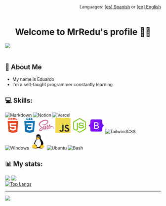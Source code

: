 <div align="end">
    Languages:  <a href="https://github.com/MrRedu/MrRedu/blob/main/README-es.md">[es] Spanish</a> or <a href="https://github.com/MrRedu/MrRedu/blob/main/README.md">[en] English</a>
</div>
<br>

<h1 align="center">Welcome to MrRedu's profile 👩‍💻</h1>

<img src="https://i.pinimg.com/originals/b5/fd/3f/b5fd3fbe984103e08b9482471484394b.gif">
<br><br>

## 🚀 About Me
- My name is Eduardo
- I'm a self-taught programmer constantly learning

## 💻 Skills:
<div>
    <img src="https://upload.wikimedia.org/wikipedia/commons/thumb/7/71/Antu_text-x-markdown.svg/512px-Antu_text-x-markdown.svg.png?20160706132933" title="Markdown" alt="Markdown" width="50" height="50"/>
    <img src="https://upload.wikimedia.org/wikipedia/commons/4/45/Notion_app_logo.png" title="Notion" alt="Notion" width="50" height="50"/>
    <img src="https://camo.githubusercontent.com/add2c9721e333f0043ac938f3dadbc26a282776e01b95b308fcaba5afaf74ae3/68747470733a2f2f6173736574732e76657263656c2e636f6d2f696d6167652f75706c6f61642f76313538383830353835382f7265706f7369746f726965732f76657263656c2f6c6f676f2e706e67" title="Vercel" alt="Vercel" width="50" height="50"/>
    <br>
    <img src="https://github.com/devicons/devicon/blob/master/icons/html5/html5-plain-wordmark.svg" title="HTML5" alt="HTML5" width="50" height="50"/>
    <img src="https://github.com/devicons/devicon/blob/master/icons/css3/css3-plain-wordmark.svg" title="CSS3" alt="CSS3" width="50" height="50"/>
    <img src="https://github.com/devicons/devicon/blob/master/icons/sass/sass-original.svg" title="SASS" alt="SASS" width="50" height="50"/>
    <img src="https://github.com/devicons/devicon/blob/master/icons/javascript/javascript-original.svg" title="JavaScript" alt="JavaScript" width="50" height="50"/>
    <img src="https://github.com/devicons/devicon/blob/master/icons/nodejs/nodejs-original.svg" title="NodeJS" alt="NodeJS" width="50" height="50"/>
    <img src="https://github.com/devicons/devicon/blob/master/icons/bootstrap/bootstrap-original.svg" title="Bootstrap" alt="Bootstrap" width="50" height="50"/>
    <img src="https://upload.wikimedia.org/wikipedia/commons/thumb/d/d5/Tailwind_CSS_Logo.svg/600px-Tailwind_CSS_Logo.svg.png" title="TailwindCSS" alt="TailwindCSS" width="50" height="50"/>
    <br>
    <img src="https://upload.wikimedia.org/wikipedia/commons/c/c7/Windows_logo_-_2012.png" title="Windows" alt="Windows" width="50" height="50"/>
    <img src="https://github.com/devicons/devicon/blob/master/icons/linux/linux-original.svg" title="Linux" alt="Linux" width="50" height="50"/>
    <img src="https://brandslogos.com/wp-content/uploads/images/large/ubuntu-logo.png" title="Ubuntu" alt="Ubuntu" width="50" height="50"/>
    <img src="https://upload.wikimedia.org/wikipedia/commons/thumb/4/4b/Bash_Logo_Colored.svg/512px-Bash_Logo_Colored.svg.png?20180723054350" title="Bash" alt="Bash" width="50" height="50"/>
</div>

    
## 📊 My stats:
![](https://github-readme-stats.vercel.app/api?username=MrRedu&theme=tokyonight&hide_border=false&include_all_commits=true&count_private=true)
![](https://github-readme-streak-stats.herokuapp.com/?user=MrRedu&theme=tokyonight&hide_border=false)<br/>
[![Top Langs](https://github-readme-stats.vercel.app/api/top-langs/?username=MrRedu&layout=compact&theme=vision-friendly-dark)](https://github.com/anuraghazra/github-readme-stats)


---
[![](https://visitcount.itsvg.in/api?id=MrRedu&icon=5&color=8)](https://visitcount.itsvg.in)

